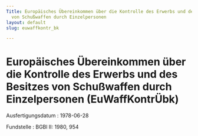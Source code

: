 ```yaml
---
Title: Europäisches Übereinkommen über die Kontrolle des Erwerbs und des Besitzes
  von Schußwaffen durch Einzelpersonen
layout: default
slug: euwaffkontr_bk

---
```


# Europäisches Übereinkommen über die Kontrolle des Erwerbs und des Besitzes von Schußwaffen durch Einzelpersonen (EuWaffKontrÜbk)

Ausfertigungsdatum
:   1978-06-28

Fundstelle
:   BGBl II: 1980, 954

